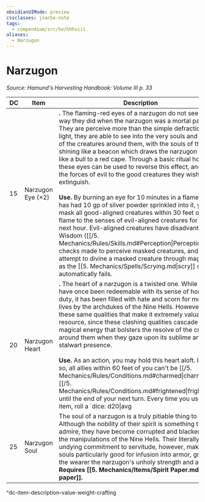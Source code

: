 ```yaml
---
obsidianUIMode: preview
cssclasses: json5e-note
tags:
  - compendium/src/5e/hhhviii
aliases:
  - Narzugon
---
```

# Narzugon
*Source: Hamund's Harvesting Handbook: Volume III p. 33* 

| DC | Item | Description | Value | Weight | Crafting |
|----|------|-------------|-------|--------|----------|
| 15 | Narzugon Eye (×2) | **.** The flaming-red eyes of a narzugon do not see the way they did when the narzugon was a mortal paladin. They are perceive more than the simple defraction of light, they are able to see into the very souls and hearts of the creatures around them, with the souls of the good shining like a beacon which draws the narzugon to them like a bull to a red cape. Through a basic ritual however, these eyes can be used to reverse this effect, and blind the forces of evil to the good creatures they wish to extinguish.<br /><br />**Use.** By burning an eye for 10 minutes in a flame that has had 10 gp of silver powder sprinkled into it, you mask all good-aligned creatures within 30 feet of the flame to the senses of evil-aligned creatures for the next hour. Evil-aligned creatures have disadvantage on Wisdom ([[/5. Mechanics/Rules/Skills.md#Perception\|Perception]]) checks made to perceive masked creatures, and any attempt to divine a masked creature through magic such as the [[5. Mechanics/Spells/Scrying.md\|scry]] spell automatically fails. | 100 gp | 1 lb | — |
| 20 | Narzugon Heart | **.** The heart of a narzugon is a twisted one. While it may have once been redeemable with its sense of honor and duty, it has been filled with hate and scorn for mortal lives by the archdukes of the Nine Hells. However, it is these same qualities that make it extremely valuable as a resource, since these clashing qualities cascade into a magical energy that bolsters the resolve of the creatures around them when they gaze upon its sublime and stalwart presence.<br /><br />**Use.** As an action, you may hold this heart aloft. If you do so, all allies within 60 feet of you can't be [[/5. Mechanics/Rules/Conditions.md#charmed\|charmed]] or [[/5. Mechanics/Rules/Conditions.md#frightened\|frightened]] until the end of your next turn. Every time you use this item, roll a `dice: d20\|avg|noform` (`d20`). On a 1, this item crumbles into dust and becomes worthless. | 780 gp | 3 lb | — |
| 25 | Narzugon Soul | The soul of a narzugon is a truly pitiable thing to behold. Although the nobility of their spirit is something to admire, they have become corrupted and blackened by the manipulations of the Nine Hells. Their literally undying commitment to servitude, however, makes their souls particularly good for infusion into armor, granting the wearer the narzugon's unholy strength and abilities. **Requires [[5. Mechanics/Items/Spirit Paper.md\|spirit paper]].** | 2,250 gp | 1 lb | [[5. Mechanics/Items/Plate Of The Black Rider.md\|Plate of the Black Rider]] |
^dc-item-description-value-weight-crafting
